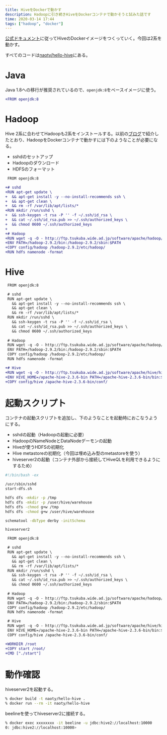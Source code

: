 ```yaml
---
title: HiveをDockerで動かす
description: Hadoopに引き続きHiveをDockerコンテナで動かそうと試みた話です
time: 2020-03-14 17:44
tags: ["hadoop", "docker"]
---
```


[公式ドキュメント](https://cwiki.apache.org/confluence/display/Hive/GettingStarted)に従ってHiveのDockerイメージをつくっていく。今回は2系を動かす。

すべてのコードは[naoty/hello-hive](https://github.com/naoty/hello-hive)にある。

# Java
Java 1.8への移行が推奨されているので、`openjdk:8`をベースイメージに使う。

```diff
+FROM openjdk:8
```

# Hadoop
Hive 2系に合わせてHadoopも2系をインストールする。以前の[ブログ](/posts/103.html)で紹介したとおり、HadoopをDockerコンテナで動かすには下のようなことが必要になる。

* sshdのセットアップ
* Hadoopのダウンロード
* HDFSのフォーマット

```diff
 FROM openjdk:8

+# sshd
+RUN apt-get update \
+  && apt-get install -y --no-install-recommends ssh \
+  && apt-get clean \
+  && rm -rf /var/lib/apt/lists/*
+RUN mkdir /run/sshd \
+  && ssh-keygen -t rsa -P '' -f ~/.ssh/id_rsa \
+  && cat ~/.ssh/id_rsa.pub >> ~/.ssh/authorized_keys \
+  && chmod 0600 ~/.ssh/authorized_keys
+
+# Hadoop
+RUN wget -q -O - http://ftp.tsukuba.wide.ad.jp/software/apache/hadoop/common/hadoop-2.9.2/hadoop-2.9.2.tar.gz | tar zxf -
+ENV PATH=/hadoop-2.9.2/bin:/hadoop-2.9.2/sbin:$PATH
+COPY config/hadoop /hadoop-2.9.2/etc/hadoop/
+RUN hdfs namenode -format
```

# Hive

```diff
 FROM openjdk:8

 # sshd
 RUN apt-get update \
   && apt-get install -y --no-install-recommends ssh \
   && apt-get clean \
   && rm -rf /var/lib/apt/lists/*
 RUN mkdir /run/sshd \
   && ssh-keygen -t rsa -P '' -f ~/.ssh/id_rsa \
   && cat ~/.ssh/id_rsa.pub >> ~/.ssh/authorized_keys \
   && chmod 0600 ~/.ssh/authorized_keys
 
 # Hadoop
 RUN wget -q -O - http://ftp.tsukuba.wide.ad.jp/software/apache/hadoop/common/hadoop-2.9.2/hadoop-2.9.2.tar.gz | tar zxf -
 ENV PATH=/hadoop-2.9.2/bin:/hadoop-2.9.2/sbin:$PATH
 COPY config/hadoop /hadoop-2.9.2/etc/hadoop/
 RUN hdfs namenode -format

+# Hive
+RUN wget -q -O - http://ftp.tsukuba.wide.ad.jp/software/apache/hive/hive-2.3.6/apache-hive-2.3.6-bin.tar.gz | tar zxf -
+ENV HIVE_HOME=/apache-hive-2.3.6-bin PATH=/apache-hive-2.3.6-bin/bin:$PATH
+COPY config/hive /apache-hive-2.3.6-bin/conf/
```

# 起動スクリプト
コンテナの起動スクリプトを追加し、下のようなことを起動時におこなうようにする。

* sshdの起動（Hadoopの起動に必要）
* HadoopのNameNodeとDataNodeデーモンの起動
* Hiveが使うHDFSの初期化
* Hive metastoreの初期化（今回は埋め込み型のmetastoreを使う）
* hiveserver2の起動（コンテナ外部から接続してHiveQLを利用できるようにするため）

```bash
#!/bin/bash -ex

/usr/sbin/sshd
start-dfs.sh

hdfs dfs -mkdir -p /tmp
hdfs dfs -mkdir -p /user/hive/warehouse
hdfs dfs -chmod g+w /tmp
hdfs dfs -chmod g+w /user/hive/warehouse

schematool -dbType derby -initSchema

hiveserver2
```

```diff
 FROM openjdk:8

 # sshd
 RUN apt-get update \
   && apt-get install -y --no-install-recommends ssh \
   && apt-get clean \
   && rm -rf /var/lib/apt/lists/*
 RUN mkdir /run/sshd \
   && ssh-keygen -t rsa -P '' -f ~/.ssh/id_rsa \
   && cat ~/.ssh/id_rsa.pub >> ~/.ssh/authorized_keys \
   && chmod 0600 ~/.ssh/authorized_keys
 
 # Hadoop
 RUN wget -q -O - http://ftp.tsukuba.wide.ad.jp/software/apache/hadoop/common/hadoop-2.9.2/hadoop-2.9.2.tar.gz | tar zxf -
 ENV PATH=/hadoop-2.9.2/bin:/hadoop-2.9.2/sbin:$PATH
 COPY config/hadoop /hadoop-2.9.2/etc/hadoop/
 RUN hdfs namenode -format

 # Hive
 RUN wget -q -O - http://ftp.tsukuba.wide.ad.jp/software/apache/hive/hive-2.3.6/apache-hive-2.3.6-bin.tar.gz | tar zxf -
 ENV HIVE_HOME=/apache-hive-2.3.6-bin PATH=/apache-hive-2.3.6-bin/bin:$PATH
 COPY config/hive /apache-hive-2.3.6-bin/conf/

+WORKDIR /root
+COPY start /root/
+CMD ["./start"]
```

# 動作確認
hiveserver2を起動する。

```bash
% docker build -t naoty/hello-hive .
% docker run --rm -it naoty/hello-hive
```

beelineを使ってhiveserver2に接続する。

```bash
% docker exec xxxxxxxx -it beeline -u jdbc:hive2://localhost:10000
0: jdbc:hive2://localhost:10000> 
```
